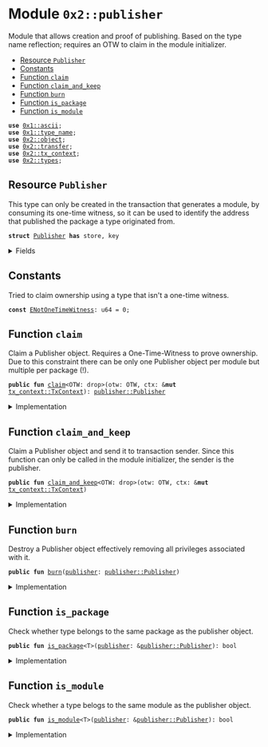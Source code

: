 
<a name="0x2_publisher"></a>

# Module `0x2::publisher`

Module that allows creation and proof of publishing.
Based on the type name reflection; requires an OTW to claim
in the module initializer.


-  [Resource `Publisher`](#0x2_publisher_Publisher)
-  [Constants](#@Constants_0)
-  [Function `claim`](#0x2_publisher_claim)
-  [Function `claim_and_keep`](#0x2_publisher_claim_and_keep)
-  [Function `burn`](#0x2_publisher_burn)
-  [Function `is_package`](#0x2_publisher_is_package)
-  [Function `is_module`](#0x2_publisher_is_module)


<pre><code><b>use</b> <a href="">0x1::ascii</a>;
<b>use</b> <a href="">0x1::type_name</a>;
<b>use</b> <a href="object.md#0x2_object">0x2::object</a>;
<b>use</b> <a href="transfer.md#0x2_transfer">0x2::transfer</a>;
<b>use</b> <a href="tx_context.md#0x2_tx_context">0x2::tx_context</a>;
<b>use</b> <a href="types.md#0x2_types">0x2::types</a>;
</code></pre>



<a name="0x2_publisher_Publisher"></a>

## Resource `Publisher`

This type can only be created in the transaction that
generates a module, by consuming its one-time witness, so it
can be used to identify the address that published the package
a type originated from.


<pre><code><b>struct</b> <a href="publisher.md#0x2_publisher_Publisher">Publisher</a> <b>has</b> store, key
</code></pre>



<details>
<summary>Fields</summary>


<dl>
<dt>
<code>id: <a href="object.md#0x2_object_UID">object::UID</a></code>
</dt>
<dd>

</dd>
<dt>
<code>type: <a href="_TypeName">type_name::TypeName</a></code>
</dt>
<dd>

</dd>
<dt>
<code>package: <a href="_String">ascii::String</a></code>
</dt>
<dd>

</dd>
<dt>
<code>module_name: <a href="_String">ascii::String</a></code>
</dt>
<dd>

</dd>
</dl>


</details>

<a name="@Constants_0"></a>

## Constants


<a name="0x2_publisher_ENotOneTimeWitness"></a>

Tried to claim ownership using a type that isn't a one-time witness.


<pre><code><b>const</b> <a href="publisher.md#0x2_publisher_ENotOneTimeWitness">ENotOneTimeWitness</a>: u64 = 0;
</code></pre>



<a name="0x2_publisher_claim"></a>

## Function `claim`

Claim a Publisher object.
Requires a One-Time-Witness to prove ownership. Due to this constraint
there can be only one Publisher object per module but multiple per package (!).


<pre><code><b>public</b> <b>fun</b> <a href="publisher.md#0x2_publisher_claim">claim</a>&lt;OTW: drop&gt;(otw: OTW, ctx: &<b>mut</b> <a href="tx_context.md#0x2_tx_context_TxContext">tx_context::TxContext</a>): <a href="publisher.md#0x2_publisher_Publisher">publisher::Publisher</a>
</code></pre>



<details>
<summary>Implementation</summary>


<pre><code><b>public</b> <b>fun</b> <a href="publisher.md#0x2_publisher_claim">claim</a>&lt;OTW: drop&gt;(otw: OTW, ctx: &<b>mut</b> TxContext): <a href="publisher.md#0x2_publisher_Publisher">Publisher</a> {
    <b>assert</b>!(<a href="types.md#0x2_types_is_one_time_witness">types::is_one_time_witness</a>(&otw), <a href="publisher.md#0x2_publisher_ENotOneTimeWitness">ENotOneTimeWitness</a>);

    <b>let</b> type = <a href="_get">type_name::get</a>&lt;OTW&gt;();

    <a href="publisher.md#0x2_publisher_Publisher">Publisher</a> {
        id: <a href="object.md#0x2_object_new">object::new</a>(ctx),
        package: <a href="_get_address">type_name::get_address</a>(&type),
        module_name: <a href="_get_module">type_name::get_module</a>(&type),
        type,
    }
}
</code></pre>



</details>

<a name="0x2_publisher_claim_and_keep"></a>

## Function `claim_and_keep`

Claim a Publisher object and send it to transaction sender.
Since this function can only be called in the module initializer,
the sender is the publisher.


<pre><code><b>public</b> <b>fun</b> <a href="publisher.md#0x2_publisher_claim_and_keep">claim_and_keep</a>&lt;OTW: drop&gt;(otw: OTW, ctx: &<b>mut</b> <a href="tx_context.md#0x2_tx_context_TxContext">tx_context::TxContext</a>)
</code></pre>



<details>
<summary>Implementation</summary>


<pre><code><b>public</b> <b>fun</b> <a href="publisher.md#0x2_publisher_claim_and_keep">claim_and_keep</a>&lt;OTW: drop&gt;(otw: OTW, ctx: &<b>mut</b> TxContext) {
    sui::transfer::transfer(<a href="publisher.md#0x2_publisher_claim">claim</a>(otw, ctx), sender(ctx))
}
</code></pre>



</details>

<a name="0x2_publisher_burn"></a>

## Function `burn`

Destroy a Publisher object effectively removing all privileges
associated with it.


<pre><code><b>public</b> <b>fun</b> <a href="publisher.md#0x2_publisher_burn">burn</a>(<a href="publisher.md#0x2_publisher">publisher</a>: <a href="publisher.md#0x2_publisher_Publisher">publisher::Publisher</a>)
</code></pre>



<details>
<summary>Implementation</summary>


<pre><code><b>public</b> <b>fun</b> <a href="publisher.md#0x2_publisher_burn">burn</a>(<a href="publisher.md#0x2_publisher">publisher</a>: <a href="publisher.md#0x2_publisher_Publisher">Publisher</a>) {
    <b>let</b> <a href="publisher.md#0x2_publisher_Publisher">Publisher</a> { id, type: _, package: _, module_name: _ } = <a href="publisher.md#0x2_publisher">publisher</a>;
    <a href="object.md#0x2_object_delete">object::delete</a>(id);
}
</code></pre>



</details>

<a name="0x2_publisher_is_package"></a>

## Function `is_package`

Check whether type belongs to the same package as the publisher object.


<pre><code><b>public</b> <b>fun</b> <a href="publisher.md#0x2_publisher_is_package">is_package</a>&lt;T&gt;(<a href="publisher.md#0x2_publisher">publisher</a>: &<a href="publisher.md#0x2_publisher_Publisher">publisher::Publisher</a>): bool
</code></pre>



<details>
<summary>Implementation</summary>


<pre><code><b>public</b> <b>fun</b> <a href="publisher.md#0x2_publisher_is_package">is_package</a>&lt;T&gt;(<a href="publisher.md#0x2_publisher">publisher</a>: &<a href="publisher.md#0x2_publisher_Publisher">Publisher</a>): bool {
    <b>let</b> type = <a href="_get">type_name::get</a>&lt;T&gt;();

    (<a href="_get_address">type_name::get_address</a>(&type) == <a href="publisher.md#0x2_publisher">publisher</a>.package)
}
</code></pre>



</details>

<a name="0x2_publisher_is_module"></a>

## Function `is_module`

Check whether a type belogs to the same module as the publisher object.


<pre><code><b>public</b> <b>fun</b> <a href="publisher.md#0x2_publisher_is_module">is_module</a>&lt;T&gt;(<a href="publisher.md#0x2_publisher">publisher</a>: &<a href="publisher.md#0x2_publisher_Publisher">publisher::Publisher</a>): bool
</code></pre>



<details>
<summary>Implementation</summary>


<pre><code><b>public</b> <b>fun</b> <a href="publisher.md#0x2_publisher_is_module">is_module</a>&lt;T&gt;(<a href="publisher.md#0x2_publisher">publisher</a>: &<a href="publisher.md#0x2_publisher_Publisher">Publisher</a>): bool {
    <b>let</b> type = <a href="_get">type_name::get</a>&lt;T&gt;();

    (<a href="_get_address">type_name::get_address</a>(&type) == <a href="publisher.md#0x2_publisher">publisher</a>.package)
        && (<a href="_get_module">type_name::get_module</a>(&type) == <a href="publisher.md#0x2_publisher">publisher</a>.module_name)
}
</code></pre>



</details>

